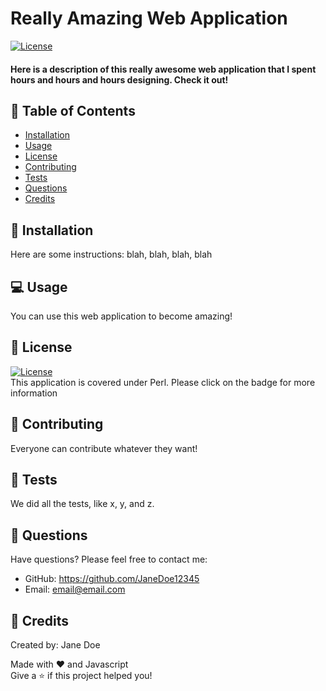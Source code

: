 
# Really Amazing Web Application        
[![License](https://img.shields.io/badge/license-Perl-0298c3)](https://opensource.org/licenses/Artistic-2.0)

#### Here is a description of this really awesome web application that I spent hours and hours and hours designing. Check it out!

## 📄 Table of Contents    

- [Installation](#installation)
- [Usage](#usage)    
- [License](#license)
- [Contributing](#contributing)
- [Tests](#tests)
- [Questions](#questions)
- [Credits](#credits)

## 💾 Installation    

Here are some instructions: blah, blah, blah, blah    

## 💻 Usage

You can use this web application to become amazing!    

## 📝 License
[![License](https://img.shields.io/badge/license-Perl-0298c3)](https://opensource.org/licenses/Artistic-2.0)    
This application is covered under Perl. Please click on the badge for more information    

## 🤝 Contributing
Everyone can contribute whatever they want!    

## 🧪 Tests
We did all the tests, like x, y, and z.    

## 💬 Questions
Have questions? Please feel free to contact me:    
* GitHub: https://github.com/JaneDoe12345    
* Email: email@email.com    

## 🔖 Credits    
Created by: Jane Doe 

Made with ❤️ and Javascript    
Give a ⭐ if this project helped you!
  